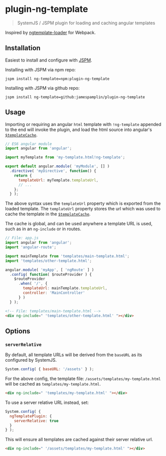 # plugin-ng-template
> SystemJS / JSPM plugin for loading and caching angular templates

Inspired by [ngtemplate-loader](https://github.com/WearyMonkey/ngtemplate-loader) for Webpack.

## Installation
Easiest to install and configure with [JSPM](http://jspm.io/).

Installing with JSPM via npm repo:

    jspm install ng-template=npm:plugin-ng-template

Installing with JSPM via github repo:

    jspm install ng-template=github:jamespamplin/plugin-ng-template

## Usage
Importing or requiring an angular `html` template with `!ng-template` appended
to the end will invoke the plugin, and load the html source into angular's
[`$templateCache`].

```js
// ES6 angular module
import angular from 'angular';

import myTemplate from 'my-template.html!ng-template';

export default angular.module( 'myModule', [] )
  .directive( 'myDirective', function() {
    return {
      templateUrl: myTemplate.templateUrl,
      // ...
    };
  } );
```

The above syntax uses the `templateUrl` property which is exported from the
loaded template. The `templateUrl` property stores the url which was used to
cache the template in the [`$templateCache`].

The cache is global, and can be used anywhere a template URL is used, such as
in an `ng-include` or in routes.

```js
// File: app.js
import angular from 'angular';
import 'angular-route';

import mainTemplate from 'templates/main-template.html';
import 'templates/other-template.html';

angular.module( 'myApp', [ 'ngRoute' ] )
  .config( function( $routeProvider ) {
    $routeProvider
      .when( '/', {
        templateUrl: mainTemplate.templateUrl,
        controller: 'MainController'
      } )
  } );
```
```html
<!-- File: templates/main-template.html -->
<div ng-include=" 'templates/other-template.html' "></div>
```

## Options

### `serverRelative`
By default, all template URLs will be derived from the `baseURL` as its
configured by SystemJS.

```js
System.config( { baseURL: '/assets' } );
```

For the above config, the template file: `/assets/templates/my-template.html`
will be cached as `templates/my-template.html`.

```html
<div ng-include=" 'templates/my-template.html' "></div>
```

To use a server relative URL instead, set:

```js
System.config( {
  ngTemplatePlugin: {
    serverRelative: true
  }
} );
```

This will ensure all templates are cached against their server relative url.

```html
<div ng-include=" '/assets/templates/my-template.html' "></div>
```


[`$templateCache`]: https://docs.angularjs.org/api/ng/service/$templateCache
